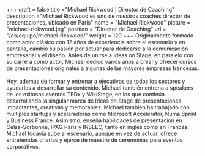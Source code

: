 +++
draft		= false
title		="Michael Rickwood | Director de Coaching"
description	="Michael Rickwood es uno de nuestros coaches director de presentaciones, ubicado en París"
name		= "Michael Rickwood"
picture		= "michael-rickwood.jpg"
position 	= "Director de Coaching"
url			= "/es/equipo/michael-rickwood/"
weight		= 120
+++
Originalmente formado como actor clásico con 12 años de experiencia sobre el escenario y en pantalla, cambió su pasión por actuar para dedicarse a la comunicación empresarial y el diseño. Antes de unirse a Ideas on Stage, en paralelo con su carrera como actor, Michael dedicó varios años a crear y ofrecer cursos de presentaciones originales a algunas de las mayores empresas francesas.<br /><br />Hoy, además de formar y entrenar a ejecutivos de todos los sectores y ayudarles a desarrollar su contenido. Michael también entrena a speakers de los exitosos eventos TEDx y WikiStage, en los que continúa desarrollando la singular marca de Ideas on Stage  de presentaciones impactantes, creativas y memorables. Michael también ha trabajado con múltiples startups y aceleradoras como Microsoft Accelerator, Numa Sprint y Business France. Asimismo, enseña habilidades de presentación en Celsa-Sorbonne, IPAG Paris y INSEEC, tanto en inglés como en Francés. Michael todavía sube al escenario, aunque en vez de actuar, ofrece entretenidas charlas y ejerce de maestro de ceremonias para eventos corporativos.
